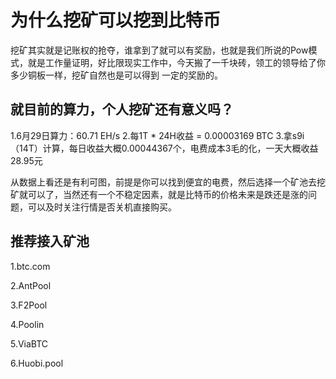 # 为什么挖矿可以挖到比特币

挖矿其实就是记账权的抢夺，谁拿到了就可以有奖励，也就是我们所说的Pow模式，就是工作量证明，好比限现实工作中，今天搬了一千块砖，领工的领导给了你多少铜板一样，挖矿自然也是可以得到 一定的奖励的。

## 就目前的算力，个人挖矿还有意义吗？

1.6月29日算力：60.71 EH/s 2.每1T \* 24H收益 = 0.00003169 BTC 3.拿s9i（14T）计算，每日收益大概0.00044367个，电费成本3毛的化，一天大概收益28.95元

从数据上看还是有利可图，前提是你可以找到便宜的电费，然后选择一个矿池去挖矿就可以了，当然还有一个不稳定因素，就是比特币的价格未来是跌还是涨的问题，可以及时关注行情是否关机直接购买。

## 推荐接入矿池

1.btc.com

2.AntPool

3.F2Pool

4.Poolin

5.ViaBTC

6.Huobi.pool

